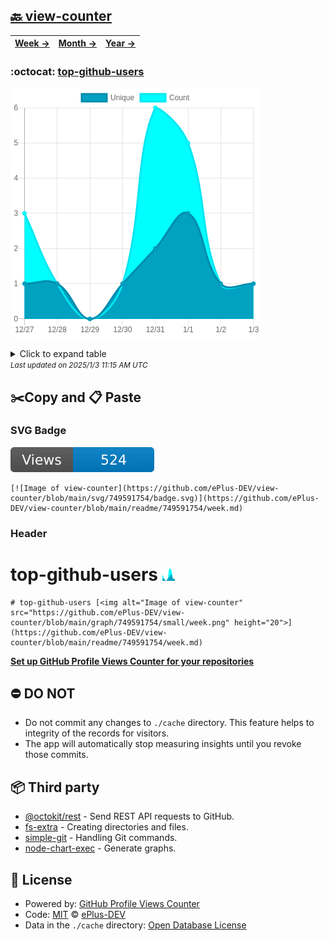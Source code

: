 ## [🔙 view-counter](https://github.com/ePlus-DEV/view-counter)
| [**Week →**](https://github.com/ePlus-DEV/view-counter/blob/main/readme/749591754/week.md) | [**Month →**](https://github.com/ePlus-DEV/view-counter/blob/main/readme/749591754/month.md) | [**Year →**](https://github.com/ePlus-DEV/view-counter/blob/main/readme/749591754/year.md) |
| ---- | ---- | ----- |
### :octocat: [top-github-users](https://github.com/ePlus-DEV/top-github-users)
![Image of view-counter](https://github.com/ePlus-DEV/view-counter/blob/main/graph/749591754/large/week.png)

<details>
	<summary>Click to expand table</summary>
	<h2>:calendar: Week Page Views Table</h2>
<table>
	<tr>
		<th>
			Last Updated
		</th>
		<th>
			Unique
		</th>
		<th>
			Count
		</th>
	</tr>
	<tr>
		<td>
			<code>2025/1/3</code>
		</td>
		<td>
			<code>1</code>
		</td>
		<td>
			<code>1</code>
		</td>
	</tr>
	<tr>
		<td>
			<code>2025/1/2</code>
		</td>
		<td>
			<code>1</code>
		</td>
		<td>
			<code>1</code>
		</td>
	</tr>
	<tr>
		<td>
			<code>2025/1/1</code>
		</td>
		<td>
			<code>3</code>
		</td>
		<td>
			<code>5</code>
		</td>
	</tr>
	<tr>
		<td>
			<code>2024/12/31</code>
		</td>
		<td>
			<code>2</code>
		</td>
		<td>
			<code>6</code>
		</td>
	</tr>
	<tr>
		<td>
			<code>2024/12/30</code>
		</td>
		<td>
			<code>1</code>
		</td>
		<td>
			<code>1</code>
		</td>
	</tr>
	<tr>
		<td>
			<code>2024/12/29</code>
		</td>
		<td>
			<code>0</code>
		</td>
		<td>
			<code>0</code>
		</td>
	</tr>
	<tr>
		<td>
			<code>2024/12/28</code>
		</td>
		<td>
			<code>1</code>
		</td>
		<td>
			<code>1</code>
		</td>
	</tr>
	<tr>
		<td>
			<code>2024/12/27</code>
		</td>
		<td>
			<code>1</code>
		</td>
		<td>
			<code>3</code>
		</td>
	</tr>
</table>

</details>
<small><i>Last updated on 2025/1/3 11:15 AM UTC</i></small>

## ✂️Copy and 📋 Paste
### SVG Badge
[![Image of view-counter](https://github.com/ePlus-DEV/view-counter/blob/main/svg/749591754/badge.svg)](https://github.com/ePlus-DEV/view-counter/blob/main/readme/749591754/week.md)
```readme
[![Image of view-counter](https://github.com/ePlus-DEV/view-counter/blob/main/svg/749591754/badge.svg)](https://github.com/ePlus-DEV/view-counter/blob/main/readme/749591754/week.md)
```
### Header
# top-github-users [<img alt="Image of view-counter" src="https://github.com/ePlus-DEV/view-counter/blob/main/graph/749591754/small/week.png" height="20">](https://github.com/ePlus-DEV/view-counter/blob/main/readme/749591754/week.md)
```readme
# top-github-users [<img alt="Image of view-counter" src="https://github.com/ePlus-DEV/view-counter/blob/main/graph/749591754/small/week.png" height="20">](https://github.com/ePlus-DEV/view-counter/blob/main/readme/749591754/week.md)
```
[**Set up GitHub Profile Views Counter for your repositories**](https://github.com/ePlus-DEV/github-profile-views-counter-template)
## ⛔ DO NOT
- Do not commit any changes to `./cache` directory. This feature helps to integrity of the records for visitors.
- The app will automatically stop measuring insights until you revoke those commits.
## 📦 Third party

- [@octokit/rest](https://www.npmjs.com/package/@octokit/rest) - Send REST API requests to GitHub.
- [fs-extra](https://www.npmjs.com/package/fs-extra) - Creating directories and files.
- [simple-git](https://www.npmjs.com/package/simple-git) - Handling Git commands.
- [node-chart-exec](https://www.npmjs.com/package/node-chart-exec) - Generate graphs.
## 📄 License
- Powered by: [GitHub Profile Views Counter](https://github.com/ePlus-DEV/github-profile-views-counter-template)
- Code: [MIT](./LICENSE) © [ePlus-DEV](https://github.com/ePlus-DEV/github-profile-views-counter-template)
- Data in the `./cache` directory: [Open Database License](https://opendatacommons.org/licenses/odbl/1-0/)